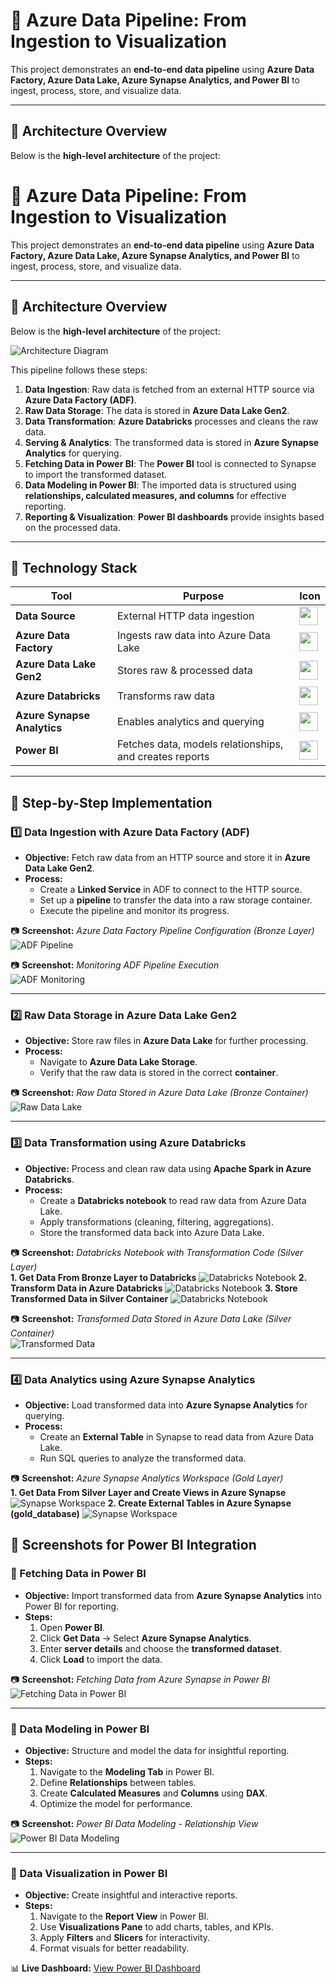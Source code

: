 # 🚀 Azure Data Pipeline: From Ingestion to Visualization

This project demonstrates an **end-to-end data pipeline** using **Azure Data Factory, Azure Data Lake, Azure Synapse Analytics, and Power BI** to ingest, process, store, and visualize data.

---

## 📌 Architecture Overview

Below is the **high-level architecture** of the project:

# 🚀 Azure Data Pipeline: From Ingestion to Visualization

This project demonstrates an **end-to-end data pipeline** using **Azure Data Factory, Azure Data Lake, Azure Synapse Analytics, and Power BI** to ingest, process, store, and visualize data.

---

## 📌 Architecture Overview

Below is the **high-level architecture** of the project:

![Architecture Diagram](screenshots/Architecture_Diagram.png)

This pipeline follows these steps:

1. **Data Ingestion**: Raw data is fetched from an external HTTP source via **Azure Data Factory (ADF)**.
2. **Raw Data Storage**: The data is stored in **Azure Data Lake Gen2**.
3. **Data Transformation**: **Azure Databricks** processes and cleans the raw data.
4. **Serving & Analytics**: The transformed data is stored in **Azure Synapse Analytics** for querying.
5. **Fetching Data in Power BI**: The **Power BI** tool is connected to Synapse to import the transformed dataset.
6. **Data Modeling in Power BI**: The imported data is structured using **relationships, calculated measures, and columns** for effective reporting.
7. **Reporting & Visualization**: **Power BI dashboards** provide insights based on the processed data.

---

## 🔹 **Technology Stack**

| Tool                        | Purpose                                                 | Icon                                                      |
| --------------------------- | ------------------------------------------------------- | --------------------------------------------------------- |
| **Data Source**             | External HTTP data ingestion                            | <img src="icons/http.png" width="30" height="30" />       |
| **Azure Data Factory**      | Ingests raw data into Azure Data Lake                   | <img src="icons/adf.png" width="30" height="30" />        |
| **Azure Data Lake Gen2**    | Stores raw & processed data                             | <img src="icons/data_lake.png" width="30" height="30" />  |
| **Azure Databricks**        | Transforms raw data                                     | <img src="icons/databricks.png" width="30" height="30" /> |
| **Azure Synapse Analytics** | Enables analytics and querying                          | <img src="icons/Synapse.png"  height="30" />              |
| **Power BI**                | Fetches data, models relationships, and creates reports | <img src="icons/powerbi.png" width="30" height="30" />    |

---

## 🚀 Step-by-Step Implementation

### 1️⃣ Data Ingestion with Azure Data Factory (ADF)

- **Objective:** Fetch raw data from an HTTP source and store it in **Azure Data Lake Gen2**.
- **Process:**
  - Create a **Linked Service** in ADF to connect to the HTTP source.
  - Set up a **pipeline** to transfer the data into a raw storage container.
  - Execute the pipeline and monitor its progress.

📷 **Screenshot:** _Azure Data Factory Pipeline Configuration (Bronze Layer)_  
![ADF Pipeline](screenshots/adf_pipeline.png)

📷 **Screenshot:** _Monitoring ADF Pipeline Execution_  
![ADF Monitoring](screenshots/adf_monitoring.png)

---

### 2️⃣ Raw Data Storage in Azure Data Lake Gen2

- **Objective:** Store raw files in **Azure Data Lake** for further processing.
- **Process:**
  - Navigate to **Azure Data Lake Storage**.
  - Verify that the raw data is stored in the correct **container**.

📷 **Screenshot:** _Raw Data Stored in Azure Data Lake (Bronze Container)_  
![Raw Data Lake](screenshots/raw_data_lake.png)

---

### 3️⃣ Data Transformation using Azure Databricks

- **Objective:** Process and clean raw data using **Apache Spark in Azure Databricks**.
- **Process:**
  - Create a **Databricks notebook** to read raw data from Azure Data Lake.
  - Apply transformations (cleaning, filtering, aggregations).
  - Store the transformed data back into Azure Data Lake.

📷 **Screenshot:** _Databricks Notebook with Transformation Code (Silver Layer)_  
**1. Get Data From Bronze Layer to Databricks**
![Databricks Notebook](screenshots/databricks_notebook1.png)
**2. Transform Data in Azure Databricks**
![Databricks Notebook](screenshots/databricks_notebook2.png)
**3. Store Transformed Data in Silver Container**
![Databricks Notebook](screenshots/databricks_notebook3.png)

📷 **Screenshot:** _Transformed Data Stored in Azure Data Lake (Silver Container)_  
![Transformed Data](screenshots/transformed_data_lake.png)

---

### 4️⃣ Data Analytics using Azure Synapse Analytics

- **Objective:** Load transformed data into **Azure Synapse Analytics** for querying.
- **Process:**
  - Create an **External Table** in Synapse to read data from Azure Data Lake.
  - Run SQL queries to analyze the transformed data.

📷 **Screenshot:** _Azure Synapse Analytics Workspace (Gold Layer)_  
**1. Get Data From Silver Layer and Create Views in Azure Synapse**
![Synapse Workspace](screenshots/synapse_workspace1.png)
**2. Create External Tables in Azure Synapse (gold_database)**
![Synapse Workspace](screenshots/synapse_workspace2.png)

## 📸 **Screenshots for Power BI Integration**

### 🔹 Fetching Data in Power BI

- **Objective:** Import transformed data from **Azure Synapse Analytics** into Power BI for reporting.
- **Steps:**
  1. Open **Power BI**.
  2. Click **Get Data** → Select **Azure Synapse Analytics**.
  3. Enter **server details** and choose the **transformed dataset**.
  4. Click **Load** to import the data.

📷 **Screenshot:** _Fetching Data from Azure Synapse in Power BI_  
![Fetching Data in Power BI](screenshots/powerbi_fetch_data.png)

---

### 🔹 Data Modeling in Power BI

- **Objective:** Structure and model the data for insightful reporting.
- **Steps:**
  1. Navigate to the **Modeling Tab** in Power BI.
  2. Define **Relationships** between tables.
  3. Create **Calculated Measures** and **Columns** using **DAX**.
  4. Optimize the model for performance.

📷 **Screenshot:** _Power BI Data Modeling - Relationship View_  
![Power BI Data Modeling](screenshots/powerbi_data_modeling.png)

---

### 🔹 Data Visualization in Power BI

- **Objective:** Create insightful and interactive reports.
- **Steps:**
  1. Navigate to the **Report View** in Power BI.
  2. Use **Visualizations Pane** to add charts, tables, and KPIs.
  3. Apply **Filters** and **Slicers** for interactivity.
  4. Format visuals for better readability.

📊 **Live Dashboard:** [View Power BI Dashboard](https://app.powerbi.com/view?r=eyJrIjoiNDgxOTU3ZTUtNDQ0OC00ZWI5LWFiNTktOGMyMThkZTQyNGM3IiwidCI6ImVjNTkxNDFlLTg0ZTctNGNjNy1iOTdiLTg1YjA3MmE2MTg4ZCJ9)
